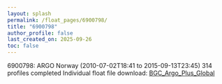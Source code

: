 ```yaml
---
layout: splash
permalink: /float_pages/6900798/
title: "6900798"
author_profile: false
last_created_on: 2025-09-26
toc: false
---
```

 
6900798: ARGO Norway (2010-07-02T18:41 to 2015-09-13T23:45)
314 profiles completed
Individual float file download: [BGC_Argo_Plus_Global](https://ftp.soest.hawaii.edu/bgc_argo_plus/Individual_Floats/outliers_removed/6900798_Sprof_processed.nc)
